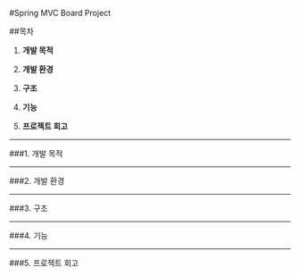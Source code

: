 #Spring MVC Board Project

##목차
1. **개발 목적**

2. **개발 환경**

3. **구조**

4. **기능**

5. **프로젝트 회고**

---
###1. 개발 목적


---
###2. 개발 환경


---
###3. 구조


---
###4. 기능


---
###5. 프로젝트 회고

